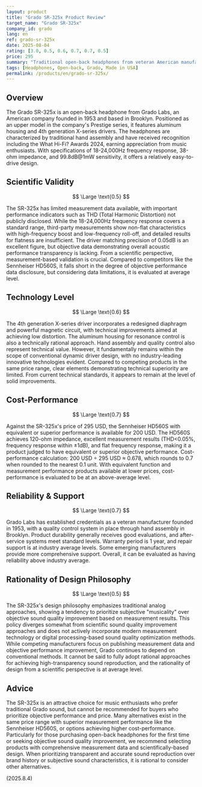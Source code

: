 ```yaml
---
layout: product
title: "Grado SR-325x Product Review"
target_name: "Grado SR-325x"
company_id: grado
lang: en
ref: grado-sr-325x
date: 2025-08-04
rating: [3.0, 0.5, 0.6, 0.7, 0.7, 0.5]
price: 295
summary: "Traditional open-back headphones from veteran American manufacturer Grado. Featuring aluminum housing and 4th generation X-series drivers, achieving above-average cost-performance while facing challenges in modern measurement-focused design approaches."
tags: [Headphones, Open-back, Grado, Made in USA]
permalink: /products/en/grado-sr-325x/
---
```


## Overview

The Grado SR-325x is an open-back headphone from Grado Labs, an American company founded in 1953 and based in Brooklyn. Positioned as an upper model in the company's Prestige series, it features aluminum housing and 4th generation X-series drivers. The headphones are characterized by traditional hand assembly and have received recognition including the What Hi-Fi? Awards 2024, earning appreciation from music enthusiasts. With specifications of 18-24,000Hz frequency response, 38-ohm impedance, and 99.8dB@1mW sensitivity, it offers a relatively easy-to-drive design.

## Scientific Validity

$$ \Large \text{0.5} $$

The SR-325x has limited measurement data available, with important performance indicators such as THD (Total Harmonic Distortion) not publicly disclosed. While the 18-24,000Hz frequency response covers a standard range, third-party measurements show non-flat characteristics with high-frequency boost and low-frequency roll-off, and detailed results for flatness are insufficient. The driver matching precision of 0.05dB is an excellent figure, but objective data demonstrating overall acoustic performance transparency is lacking. From a scientific perspective, measurement-based validation is crucial. Compared to competitors like the Sennheiser HD560S, it falls short in the degree of objective performance data disclosure, but considering data limitations, it is evaluated at average level.

## Technology Level

$$ \Large \text{0.6} $$

The 4th generation X-series driver incorporates a redesigned diaphragm and powerful magnetic circuit, with technical improvements aimed at achieving low distortion. The aluminum housing for resonance control is also a technically rational approach. Hand assembly and quality control also represent technical value. However, it fundamentally remains within the scope of conventional dynamic driver design, with no industry-leading innovative technologies evident. Compared to competing products in the same price range, clear elements demonstrating technical superiority are limited. From current technical standards, it appears to remain at the level of solid improvements.

## Cost-Performance

$$ \Large \text{0.7} $$

Against the SR-325x's price of 295 USD, the Sennheiser HD560S with equivalent or superior performance is available for 200 USD. The HD560S achieves 120-ohm impedance, excellent measurement results (THD<0.05%, frequency response within ±1dB), and flat frequency response, making it a product judged to have equivalent or superior objective performance. Cost-performance calculation: 200 USD ÷ 295 USD ≈ 0.678, which rounds to 0.7 when rounded to the nearest 0.1 unit. With equivalent function and measurement performance products available at lower prices, cost-performance is evaluated to be at an above-average level.

## Reliability & Support

$$ \Large \text{0.7} $$

Grado Labs has established credentials as a veteran manufacturer founded in 1953, with a quality control system in place through hand assembly in Brooklyn. Product durability generally receives good evaluations, and after-service systems meet standard levels. Warranty period is 1 year, and repair support is at industry average levels. Some emerging manufacturers provide more comprehensive support. Overall, it can be evaluated as having reliability above industry average.

## Rationality of Design Philosophy

$$ \Large \text{0.5} $$

The SR-325x's design philosophy emphasizes traditional analog approaches, showing a tendency to prioritize subjective "musicality" over objective sound quality improvement based on measurement results. This policy diverges somewhat from scientific sound quality improvement approaches and does not actively incorporate modern measurement technology or digital processing-based sound quality optimization methods. While competing manufacturers focus on publishing measurement data and objective performance improvement, Grado continues to depend on conventional methods. It cannot be said to fully adopt rational approaches for achieving high-transparency sound reproduction, and the rationality of design from a scientific perspective is at average level.

## Advice

The SR-325x is an attractive choice for music enthusiasts who prefer traditional Grado sound, but cannot be recommended for buyers who prioritize objective performance and price. Many alternatives exist in the same price range with superior measurement performance like the Sennheiser HD560S, or options achieving higher cost-performance. Particularly for those purchasing open-back headphones for the first time or seeking objective sound quality improvement, we recommend selecting products with comprehensive measurement data and scientifically-based design. When prioritizing transparent and accurate sound reproduction over brand history or subjective sound characteristics, it is rational to consider other alternatives.

(2025.8.4)

